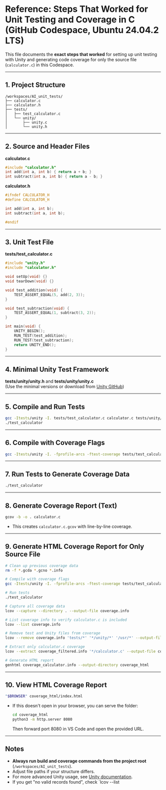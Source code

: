 # Reference: Steps That Worked for Unit Testing and Coverage in C (GitHub Codespace, Ubuntu 24.04.2 LTS)

This file documents the **exact steps that worked** for setting up unit testing with Unity and generating code coverage for only the source file (`calculator.c`) in this Codespace.

---

## 1. Project Structure

```
/workspaces/AI_unit_tests/
├── calculator.c
├── calculator.h
├── tests/
│   ├── test_calculator.c
│   └── unity/
│       ├── unity.c
│       └── unity.h
```

---

## 2. Source and Header Files

**calculator.c**
```c
#include "calculator.h"
int add(int a, int b) { return a + b; }
int subtract(int a, int b) { return a - b; }
```

**calculator.h**
```c
#ifndef CALCULATOR_H
#define CALCULATOR_H

int add(int a, int b);
int subtract(int a, int b);

#endif
```

---

## 3. Unit Test File

**tests/test_calculator.c**
```c
#include "unity.h"
#include "calculator.h"

void setUp(void) {}
void tearDown(void) {}

void test_addition(void) {
    TEST_ASSERT_EQUAL(5, add(2, 3));
}

void test_subtraction(void) {
    TEST_ASSERT_EQUAL(1, subtract(3, 2));
}

int main(void) {
    UNITY_BEGIN();
    RUN_TEST(test_addition);
    RUN_TEST(test_subtraction);
    return UNITY_END();
}
```

---

## 4. Minimal Unity Test Framework

**tests/unity/unity.h** and **tests/unity/unity.c**  
(Use the minimal versions or download from [Unity GitHub](https://github.com/ThrowTheSwitch/Unity))

---

## 5. Compile and Run Tests

```sh
gcc -Itests/unity -I. tests/test_calculator.c calculator.c tests/unity/unity.c -o test_calculator
./test_calculator
```

---

## 6. Compile with Coverage Flags

```sh
gcc -Itests/unity -I. -fprofile-arcs -ftest-coverage tests/test_calculator.c calculator.c tests/unity/unity.c -o test_calculator
```

---

## 7. Run Tests to Generate Coverage Data

```sh
./test_calculator
```

---

## 8. Generate Coverage Report (Text)

```sh
gcov -b -o . calculator.c
```
- This creates `calculator.c.gcov` with line-by-line coverage.

---

## 9. Generate HTML Coverage Report for Only Source File

```sh
# Clean up previous coverage data
rm -f *.gcda *.gcno *.info

# Compile with coverage flags
gcc -Itests/unity -I. -fprofile-arcs -ftest-coverage tests/test_calculator.c calculator.c tests/unity/unity.c -o test_calculator

# Run tests
./test_calculator

# Capture all coverage data
lcov --capture --directory . --output-file coverage.info

# List coverage info to verify calculator.c is included
lcov --list coverage.info

# Remove test and Unity files from coverage
lcov --remove coverage.info 'tests/*' '*/unity/*' '/usr/*' --output-file coverage_filtered.info

# Extract only calculator.c coverage
lcov --extract coverage_filtered.info '*/calculator.c' --output-file coverage_calculator.info

# Generate HTML report
genhtml coverage_calculator.info --output-directory coverage_html
```

---

## 10. View HTML Coverage Report

```sh
"$BROWSER" coverage_html/index.html
```
- If this doesn't open in your browser, you can serve the folder:
    ```sh
    cd coverage_html
    python3 -m http.server 8080
    ```
  Then forward port 8080 in VS Code and open the provided URL.

---

## Notes

- **Always run build and coverage commands from the project root** (`/workspaces/AI_unit_tests`).
- Adjust file paths if your structure differs.
- For more advanced Unity usage, see [Unity documentation](https://github.com/ThrowTheSwitch/Unity).
- If you get "no valid records found", check `lcov --list